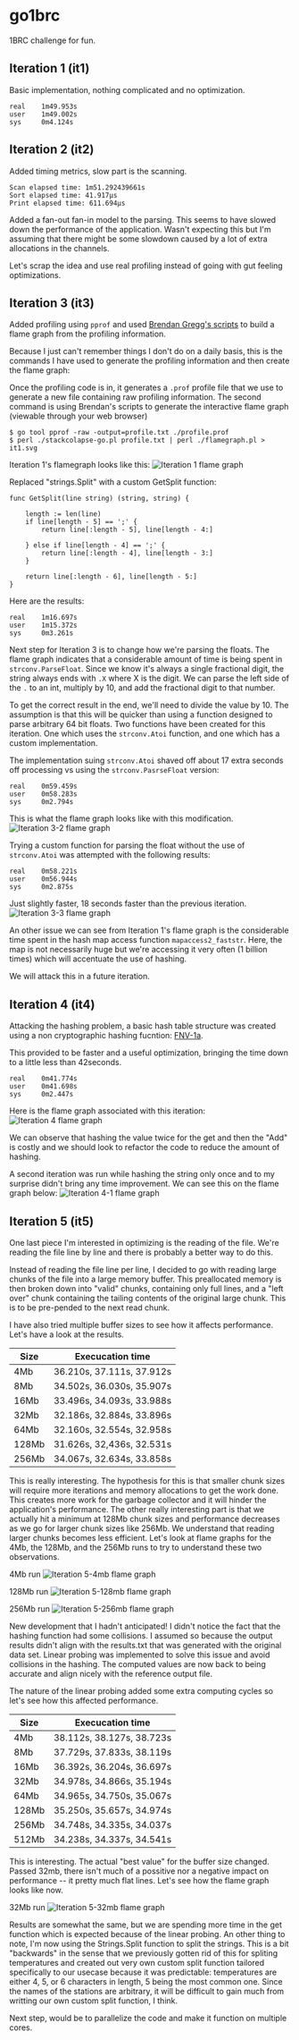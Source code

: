 # go1brc
1BRC challenge for fun.

## Iteration 1 (it1)
Basic implementation, nothing complicated and no optimization.

```
real    1m49.953s
user    1m49.002s
sys     0m4.124s
```

## Iteration 2 (it2)
Added timing metrics, slow part is the scanning.
```
Scan elapsed time: 1m51.292439661s
Sort elapsed time: 41.917µs
Print elapsed time: 611.694µs
```

Added a fan-out fan-in model to the parsing. This seems to have slowed down the performance of the application.
Wasn't expecting this but I'm assuming that there might be some slowdown caused by a lot of extra allocations in the
channels.

Let's scrap the idea and use real profiling instead of going with gut feeling optimizations.


## Iteration 3 (it3)
Added profiling using `pprof` and used [Brendan Gregg's scripts](https://github.com/brendangregg/FlameGraph) to build a
flame graph from the profiling information.

Because I just can't remember things I don't do on a daily basis, this is the commands I have used to generate the 
profiling information and then create the flame graph:

Once the profiling code is in, it generates a `.prof` profile file that we use to generate a new file containing raw
profiling information. The second command is using Brendan's scripts to generate the interactive flame graph (viewable
through your web browser)
```
$ go tool pprof -raw -output=profile.txt ./profile.prof
$ perl ./stackcolapse-go.pl profile.txt | perl ./flamegraph.pl > it1.svg
```

Iteration 1's flamegraph looks
like this:
![Iteration 1 flame graph](/profiling/it1.svg)

Replaced "strings.Split" with a custom GetSplit function:
```
func GetSplit(line string) (string, string) {

	length := len(line)
	if line[length - 5] == ';' {
		return line[:length - 5], line[length - 4:]

	} else if line[length - 4] == ';' {
		return line[:length - 4], line[length - 3:]
	}

	return line[:length - 6], line[length - 5:]
}
```
Here are the results:
```
real    1m16.697s
user    1m15.372s
sys     0m3.261s
```

Next step for Iteration 3 is to change how we're parsing the floats. The flame graph indicates that a considerable 
amount of time is being spent in `strconv.ParseFloat`. Since we know it's always a single fractional digit, the string 
always ends with `.X` where X is the digit. We can parse the left side of the `.` to an int, multiply by 10, and add
the fractional digit to that number.

To get the correct result in the end, we'll need to divide the value by 10. The assumption is that this will be quicker
than using a function designed to parse arbitrary 64 bit floats. Two functions have been created for this iteration.
One which uses the `strconv.Atoi` function, and one which has a custom implementation.

The implementation suing `strconv.Atoi` shaved off about 17 extra seconds off processing vs using the
`strconv.PasrseFloat` version:
```
real    0m59.459s
user    0m58.283s
sys     0m2.794s
```

This is what the flame graph looks like with this modification.
![Iteration 3-2 flame graph](/profiling/it3-2.svg)

Trying a custom function for parsing the float without the use of `strconv.Atoi` was attempted with the following
results:
```
real    0m58.221s
user    0m56.944s
sys     0m2.875s
```
Just slightly faster, 18 seconds faster than the previous iteration.
![Iteration 3-3 flame graph](/profiling/it3-3.svg)

An other issue we can see from Iteration 1's flame graph is the considerable time spent in the hash map access function
`mapaccess2_faststr`. Here, the map is not necessarily huge but we're accessing it very often (1 billion times) which
will accentuate the use of hashing.

We will attack this in a future iteration.


## Iteration 4 (it4)
Attacking the hashing problem, a basic hash table structure was created using a non cryptographic hashing fucntion:
[FNV-1a](https://en.wikipedia.org/wiki/Fowler%E2%80%93Noll%E2%80%93Vo_hash_function).

This provided to be faster and a useful optimization, bringing the time down to a little less than 42seconds.
```
real    0m41.774s
user    0m41.698s
sys     0m2.447s
```

Here is the flame graph associated with this iteration:
![Iteration 4 flame graph](/profiling/it4.svg)

We can observe that hashing the value twice for the get and then the "Add" is costly and we should look to refactor the
code to reduce the amount of hashing.

A second iteration was run while hashing the string only once and to my surprise didn't bring any time improvement. We
can see this on the flame graph below:
![Iteration 4-1 flame graph](/profiling/it4-1.svg)

## Iteration 5 (it5)
One last piece I'm interested in optimizing is the reading of the file. We're reading the file line by line and there is
probably a better way to do this.

Instead of reading the file line per line, I decided to go with reading large chunks of the file into a large memory
buffer. This preallocated memory is then broken down into "valid" chunks, containing only full lines, and a "left over"
chunk containing the tailing contents of the original large chunk. This is to be pre-pended to the next read chunk.

I have also tried multiple buffer sizes to see how it affects performance. Let's have a look at the results.

| Size   | Execucation time          |
|--------|---------------------------|
| 4Mb    | 36.210s, 37.111s, 37.912s |
| 8Mb    | 34.502s, 36.030s, 35.907s |
| 16Mb   | 33.496s, 34.093s, 33.988s |
| 32Mb   | 32.186s, 32.884s, 33.896s |
| 64Mb   | 32.160s, 32.554s, 32.958s |
| 128Mb  | 31.626s, 32,436s, 32.531s |
| 256Mb  | 34.067s, 32.634s, 33.858s |

This is really interesting. The hypothesis for this is that smaller chunk sizes will require more iterations and memory
allocations to get the work done. This creates more work for the garbage collector and it will hinder the application's
performance. The other really interesting part is that we actually hit a minimum at 128Mb chunk sizes and performance
decreases as we go for larger chunk sizes like 256Mb. We understand that reading larger chunks becomes less efficient.
Let's look at flame graphs for the 4Mb, the 128Mb, and the 256Mb runs to try to understand these two observations.

4Mb run
![Iteration 5-4mb flame graph](/profiling/it5-4mb.svg)

128Mb run
![Iteration 5-128mb flame graph](/profiling/it5-128mb.svg)

256Mb run
![Iteration 5-256mb flame graph](/profiling/it5-256mb.svg)

New development that I hadn't anticipated! I didn't notice the fact that the hashing function had some collisions. I
assumed so because the output results didn't align with the results.txt that was generated with the original data set.
Linear probing was implemented to solve this issue and avoid collisions in the hashing. The computed values are now 
back to being accurate and align nicely with the reference output file.

The nature of the linear probing added some extra computing cycles so let's see how this affected performance.

| Size   | Execucation time          |
|--------|---------------------------|
| 4Mb    | 38.112s, 38.127s, 38.723s |
| 8Mb    | 37.729s, 37.833s, 38.119s |
| 16Mb   | 36.392s, 36.204s, 36.697s |
| 32Mb   | 34.978s, 34.866s, 35.194s |
| 64Mb   | 34.965s, 34.750s, 35.067s |
| 128Mb  | 35.250s, 35.657s, 34.974s |
| 256Mb  | 34.748s, 34.335s, 34.037s |
| 512Mb  | 34.238s, 34.337s, 34.541s |

This is interesting. The actual "best value" for the buffer size changed. Passed 32mb, there isn't much of a possitive 
nor a negative impact on performance -- it pretty much flat lines. Let's see how the flame graph looks like now.

32Mb run
![Iteration 5-32mb flame graph](/profiling/it5-2-32.svg)

Results are somewhat the same, but we are spending more time in the get function which is expected because of the linear
probing. An other thing to note, I'm now using the Strings.Split function to split the strings. This is a bit
"backwards" in the sense that we previously gotten rid of this for spliting temperatures and created out very own custom
split function tailored specifically to our usecase because it was predictable: temperatures are either 4, 5, or 6
characters in length, 5 being the most common one. Since the names of the stations are arbitrary, it will be difficult 
to gain much from writting our own custom split function, I think.

Next step, would be to parallelize the code and make it function on multiple cores.
